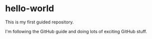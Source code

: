 # hello-world
This is my first guided repository.

I'm following the GitHub guide and doing lots of exciting GitHub stuff.
